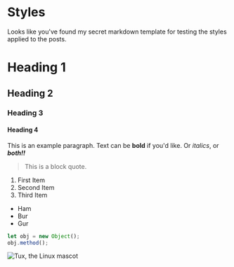# Styles

Looks like you've found my secret markdown template for testing the styles applied to the posts.

# Heading 1

## Heading 2

### Heading 3

#### Heading 4

This is an example paragraph. Text can be **bold** if you'd like. Or _italics_, or **_both!!_**

> This is a block quote.

1. First Item
2. Second Item
3. Third Item

-   Ham
-   Bur
-   Gur

```js
let obj = new Object();
obj.method();
```

![Tux, the Linux mascot](https://mdg.imgix.net/assets/images/tux.png?auto=format&fit=clip&q=40&w=100)

